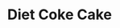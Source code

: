 ---
title: Diet Coke Cake
source: 
source_url: 
yield: 12
active_time: 
total_time: 45
tags: dessert
ingredients: |-
  **Cake**
  * 10 to 12 oz diet soda 
  * 1 box cake mix (Duncan hines or Debbie crocker) 
  * 2 egg whites (optional)
  **Frosting**   
  * 8 oz free cool whip 
  * 3/4 pouch fat free sugar free instant pudding<br>
  OR
  * 12oz free cool whip
  * 1 pouch pudding mix
instructions: |-
  * Follow box directions for cake. 
  * Cool cake, mix pudding mix with cool whip and spread right away. Cool in fridge for frosting to set. 
notes: |-
  **Suggested Combinations** <br>
  * yellow cake mix / diet lemon-lime soda (with a dollop of Cool Whip -- tastes like a "Twinkie")<br>
  * orange cake / diet Mountain Dew<br>
  * cherry chip cake / diet cream soda<br>
  * diet lemon-lime soda / lemon cake <br>
  * angel or yellow cake / diet orange <br>
  * white cake / diet peach soda<br>
  * spice cake / diet lemon-lime<br>
  * diet ginger ale / white cake<br>
  * diet cherry soda / chocolate cake<br>
  * Diet cola / devils food or choc mix<br>
  * diet vanilla coke / chocolate cake<br>
  * devils food cake / diet Vanilla coke<br>
  * diet root beer / chocolate cake<br>
  * diet cherry coke / chocolate cake<br>
  * marble cake / diet cream soda<br>
  * lemon cake / tangerine Diet Rite
---